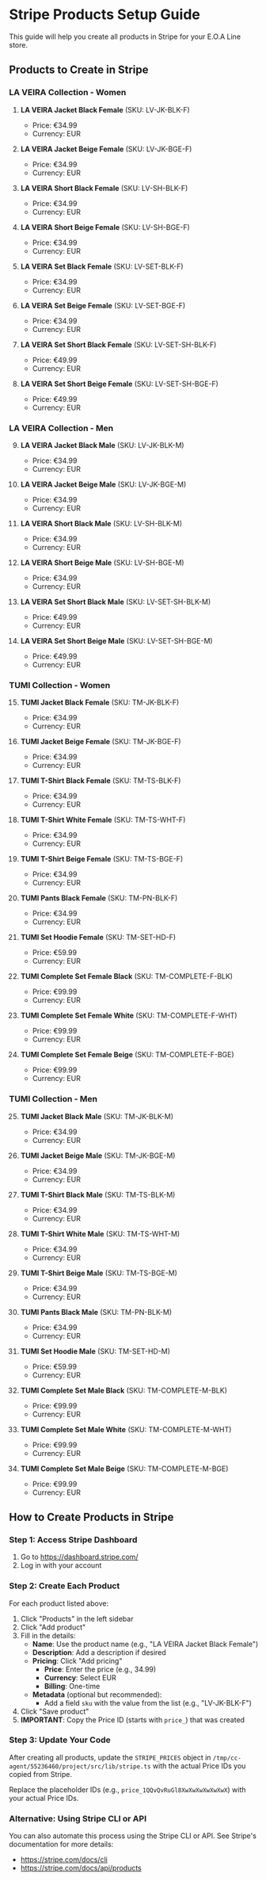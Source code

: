 # Stripe Products Setup Guide

This guide will help you create all products in Stripe for your E.O.A Line store.

## Products to Create in Stripe

### LA VEIRA Collection - Women

1. **LA VEIRA Jacket Black Female** (SKU: LV-JK-BLK-F)
   - Price: €34.99
   - Currency: EUR

2. **LA VEIRA Jacket Beige Female** (SKU: LV-JK-BGE-F)
   - Price: €34.99
   - Currency: EUR

3. **LA VEIRA Short Black Female** (SKU: LV-SH-BLK-F)
   - Price: €34.99
   - Currency: EUR

4. **LA VEIRA Short Beige Female** (SKU: LV-SH-BGE-F)
   - Price: €34.99
   - Currency: EUR

5. **LA VEIRA Set Black Female** (SKU: LV-SET-BLK-F)
   - Price: €34.99
   - Currency: EUR

6. **LA VEIRA Set Beige Female** (SKU: LV-SET-BGE-F)
   - Price: €34.99
   - Currency: EUR

7. **LA VEIRA Set Short Black Female** (SKU: LV-SET-SH-BLK-F)
   - Price: €49.99
   - Currency: EUR

8. **LA VEIRA Set Short Beige Female** (SKU: LV-SET-SH-BGE-F)
   - Price: €49.99
   - Currency: EUR

### LA VEIRA Collection - Men

9. **LA VEIRA Jacket Black Male** (SKU: LV-JK-BLK-M)
   - Price: €34.99
   - Currency: EUR

10. **LA VEIRA Jacket Beige Male** (SKU: LV-JK-BGE-M)
    - Price: €34.99
    - Currency: EUR

11. **LA VEIRA Short Black Male** (SKU: LV-SH-BLK-M)
    - Price: €34.99
    - Currency: EUR

12. **LA VEIRA Short Beige Male** (SKU: LV-SH-BGE-M)
    - Price: €34.99
    - Currency: EUR

13. **LA VEIRA Set Short Black Male** (SKU: LV-SET-SH-BLK-M)
    - Price: €49.99
    - Currency: EUR

14. **LA VEIRA Set Short Beige Male** (SKU: LV-SET-SH-BGE-M)
    - Price: €49.99
    - Currency: EUR

### TUMI Collection - Women

15. **TUMI Jacket Black Female** (SKU: TM-JK-BLK-F)
    - Price: €34.99
    - Currency: EUR

16. **TUMI Jacket Beige Female** (SKU: TM-JK-BGE-F)
    - Price: €34.99
    - Currency: EUR

17. **TUMI T-Shirt Black Female** (SKU: TM-TS-BLK-F)
    - Price: €34.99
    - Currency: EUR

18. **TUMI T-Shirt White Female** (SKU: TM-TS-WHT-F)
    - Price: €34.99
    - Currency: EUR

19. **TUMI T-Shirt Beige Female** (SKU: TM-TS-BGE-F)
    - Price: €34.99
    - Currency: EUR

20. **TUMI Pants Black Female** (SKU: TM-PN-BLK-F)
    - Price: €34.99
    - Currency: EUR

21. **TUMI Set Hoodie Female** (SKU: TM-SET-HD-F)
    - Price: €59.99
    - Currency: EUR

22. **TUMI Complete Set Female Black** (SKU: TM-COMPLETE-F-BLK)
    - Price: €99.99
    - Currency: EUR

23. **TUMI Complete Set Female White** (SKU: TM-COMPLETE-F-WHT)
    - Price: €99.99
    - Currency: EUR

24. **TUMI Complete Set Female Beige** (SKU: TM-COMPLETE-F-BGE)
    - Price: €99.99
    - Currency: EUR

### TUMI Collection - Men

25. **TUMI Jacket Black Male** (SKU: TM-JK-BLK-M)
    - Price: €34.99
    - Currency: EUR

26. **TUMI Jacket Beige Male** (SKU: TM-JK-BGE-M)
    - Price: €34.99
    - Currency: EUR

27. **TUMI T-Shirt Black Male** (SKU: TM-TS-BLK-M)
    - Price: €34.99
    - Currency: EUR

28. **TUMI T-Shirt White Male** (SKU: TM-TS-WHT-M)
    - Price: €34.99
    - Currency: EUR

29. **TUMI T-Shirt Beige Male** (SKU: TM-TS-BGE-M)
    - Price: €34.99
    - Currency: EUR

30. **TUMI Pants Black Male** (SKU: TM-PN-BLK-M)
    - Price: €34.99
    - Currency: EUR

31. **TUMI Set Hoodie Male** (SKU: TM-SET-HD-M)
    - Price: €59.99
    - Currency: EUR

32. **TUMI Complete Set Male Black** (SKU: TM-COMPLETE-M-BLK)
    - Price: €99.99
    - Currency: EUR

33. **TUMI Complete Set Male White** (SKU: TM-COMPLETE-M-WHT)
    - Price: €99.99
    - Currency: EUR

34. **TUMI Complete Set Male Beige** (SKU: TM-COMPLETE-M-BGE)
    - Price: €99.99
    - Currency: EUR

## How to Create Products in Stripe

### Step 1: Access Stripe Dashboard
1. Go to https://dashboard.stripe.com/
2. Log in with your account

### Step 2: Create Each Product
For each product listed above:

1. Click "Products" in the left sidebar
2. Click "Add product"
3. Fill in the details:
   - **Name**: Use the product name (e.g., "LA VEIRA Jacket Black Female")
   - **Description**: Add a description if desired
   - **Pricing**: Click "Add pricing"
     - **Price**: Enter the price (e.g., 34.99)
     - **Currency**: Select EUR
     - **Billing**: One-time
   - **Metadata** (optional but recommended):
     - Add a field `sku` with the value from the list (e.g., "LV-JK-BLK-F")
4. Click "Save product"
5. **IMPORTANT**: Copy the Price ID (starts with `price_`) that was created

### Step 3: Update Your Code
After creating all products, update the `STRIPE_PRICES` object in `/tmp/cc-agent/55236460/project/src/lib/stripe.ts` with the actual Price IDs you copied from Stripe.

Replace the placeholder IDs (e.g., `price_1QQvQvRuGl8XwXwXwXwXwXwX`) with your actual Price IDs.

### Alternative: Using Stripe CLI or API
You can also automate this process using the Stripe CLI or API. See Stripe's documentation for more details:
- https://stripe.com/docs/cli
- https://stripe.com/docs/api/products
